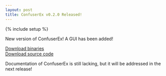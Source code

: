 ```yaml
---
layout: post
title: ConfuserEx v0.2.0 Released!
---
```

{% include setup %}

New version of ConfuserEx! A GUI has been added!

<div class="well well-lg">
  <div class="row">
    <div class="col-md-6 text-center">
      <a class="btn btn-primary btn-lg" role="button" href="https://github.com/yck1509/ConfuserEx/releases/download/v0.2.0/ConfuserEx_bin.zip">Download binaries</a>
    </div>
    <div class="col-md-6 text-center">
      <a class="btn btn-primary btn-lg" role="button" href="https://github.com/yck1509/ConfuserEx/archive/v0.2.0.zip">Download source code</a>
    </div>
  </div>
</div>

Documentation of ConfuserEx is still lacking, but it will be addressed in the next release!